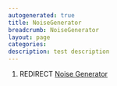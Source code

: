 ```yaml
---
autogenerated: true
title: NoiseGenerator
breadcrumb: NoiseGenerator
layout: page
categories: 
description: test description
---
```


1.  REDIRECT [Noise Generator](Noise_Generator )
